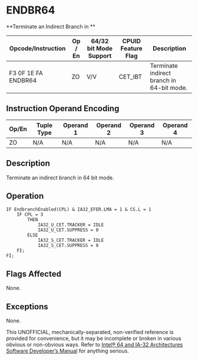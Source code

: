 # ENDBR64

**Terminate an Indirect Branch in **

| Opcode/Instruction  | Op / En | 64/32 bit Mode Support | CPUID Feature Flag | Description                               |
| ------------------- | ------- | ---------------------- | ------------------ | ----------------------------------------- |
| F3 0F 1E FA ENDBR64 | ZO      | V/V                    | CET_IBT            | Terminate indirect branch in 64-bit mode. |

## Instruction Operand Encoding

| Op/En | Tuple Type | Operand 1 | Operand 2 | Operand 3 | Operand 4 |
| ----- | ---------- | --------- | --------- | --------- | --------- |
| ZO    | N/A        | N/A       | N/A       | N/A       | N/A       |

## Description

Terminate an indirect branch in 64 bit mode.

## Operation

```
IF EndbranchEnabled(CPL) & IA32_EFER.LMA = 1 & CS.L = 1
    IF CPL = 3
        THEN
            IA32_U_CET.TRACKER = IDLE
            IA32_U_CET.SUPPRESS = 0
        ELSE
            IA32_S_CET.TRACKER = IDLE
            IA32_S_CET.SUPPRESS = 0
    FI;
FI;

```

## Flags Affected

None.

## Exceptions

None.

This UNOFFICIAL, mechanically-separated, non-verified reference is provided for convenience, but it may be
incomplete or broken in various obvious or non-obvious
ways. Refer to [Intel® 64 and IA-32 Architectures Software Developer’s Manual](https://software.intel.com/en-us/download/intel-64-and-ia-32-architectures-sdm-combined-volumes-1-2a-2b-2c-2d-3a-3b-3c-3d-and-4) for anything serious.
